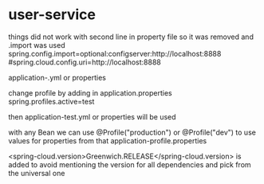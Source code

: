 # user-service

things did not work with second line in property file
so it was removed and .import was used
spring.config.import=optional:configserver:http://localhost:8888
#spring.cloud.config.uri=http://localhost:8888

application-<profile>.yml or properties

change profile by adding in application.properties
spring.profiles.active=test

then application-test.yml or properties will be used

with any Bean we can use
@Profile("production") or @Profile("dev") to use values for properties from that application-profile.properties

<spring-cloud.version>Greenwich.RELEASE</spring-cloud.version> is added to avoid mentioning the version 
for all dependencies and pick from the universal one